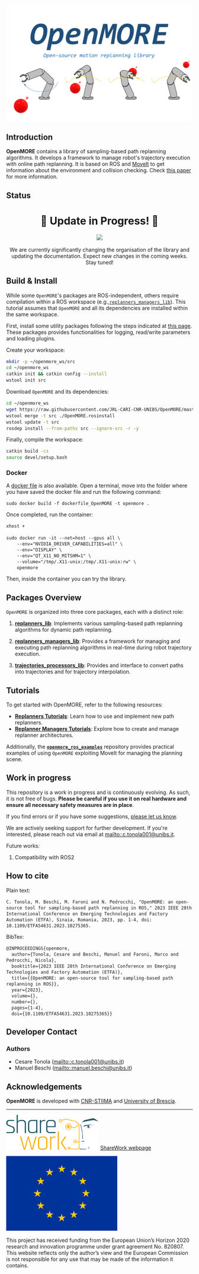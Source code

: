 ![](Documentation/logo_blue.png?raw=true)

## Introduction
**OpenMORE** contains a library of sampling-based path replanning algorithms. It develops a framework to manage robot's trajectory execution with online path replanning. It is based on ROS and [MoveIt](https://moveit.github.io/moveit_tutorials/) to get information about the environment and collision checking. Check [this paper](https://ieeexplore.ieee.org/abstract/document/10275365) for more information.

## Status
<h1 align="center">🚧 Update in Progress! 🚧</h1>
<p align="center">
  <img src="https://img.shields.io/badge/Status-Updating-blue?style=for-the-badge&logo=github">
</p>
<p align="center">
    We are currently significantly changing the organisation of the library and updating the documentation. Expect new changes in the coming weeks. Stay tuned!
</p>


## Build & Install
While some `OpenMORE`'s packages are ROS-independent, others require compilation within a ROS workspace (e.g.,[`replanners_managers_lib`](https://github.com/JRL-CARI-CNR-UNIBS/replanners_managers_lib)). This tutorial assumes that `OpenMORE` and all its dependencies are installed within the same workspace.

First, install some utility packages following the steps indicated at [this page](https://github.com/JRL-CARI-CNR-UNIBS/cnr_common). These packages provides functionalities for logging, read/write parameters and loading plugins.

Create your workspace:
```bash
mkdir -p ~/openmore_ws/src
cd ~/openmore_ws
catkin init && catkin config --install
wstool init src
```
Download `OpenMORE` and its dependencies:
```bash
cd ~/openmore_ws
wget https://raw.githubusercontent.com/JRL-CARI-CNR-UNIBS/OpenMORE/master/OpenMORE.rosinstall
wstool merge -t src ./OpenMORE.rosinstall
wstool update -t src
rosdep install --from-paths src --ignore-src -r -y
```
Finally, compile the workspace:
```bash
catkin build -cs
source devel/setup.bash
```
### Docker
A [docker file](https://github.com/JRL-CARI-CNR-UNIBS/OpenMORE/blob/master/dockerfile_OpenMORE) is also available. Open a terminal, move into the folder where you have saved the docker file and run the following command:
```
sudo docker build -f dockerfile_OpenMORE -t openmore .
```
Once completed, run the container:
```
xhost + 

sudo docker run -it --net=host --gpus all \
    --env="NVIDIA_DRIVER_CAPABILITIES=all" \
    --env="DISPLAY" \
    --env="QT_X11_NO_MITSHM=1" \
    --volume="/tmp/.X11-unix:/tmp/.X11-unix:rw" \
    openmore
```
Then, inside the container you can try the library.

## Packages Overview
`OpenMORE` is organized into three core packages, each with a distinct role:

1. **[replanners_lib](https://github.com/JRL-CARI-CNR-UNIBS/replanners_lib)**: Implements various sampling-based path replanning algorithms for dynamic path replanning.

2. **[replanners_managers_lib](https://github.com/JRL-CARI-CNR-UNIBS/replanners_managers_lib)**: Provides a framework for managing and executing path replanning algorithms in real-time during robot trajectory execution.

3. **[trajectories_processors_lib](https://github.com/JRL-CARI-CNR-UNIBS/trajectories_processors_lib)**: Provides and interface to convert paths into trajectories and for trajectory interpolation.

## Tutorials
To get started with OpenMORE, refer to the following resources:

- **[Replanners Tutorials](https://github.com/JRL-CARI-CNR-UNIBS/replanners_lib/blob/master/README.md)**: Learn how to use and implement new path replanners.
- **[Replanner Managers Tutorials](https://github.com/JRL-CARI-CNR-UNIBS/replanners_managers_lib/blob/master/README.md)**: Explore how to create and manage replanner architectures.

Additionally, the **[`openmore_ros_examples`](https://github.com/JRL-CARI-CNR-UNIBS/openmore_ros_examples)** repository provides practical examples of using `OpenMORE` exploiting MoveIt for managing the planning scene.

## Work in progress
This repository is a work in progress and is continuously evolving. As such, it is not free of bugs.
 **Please be careful if you use it on real hardware and ensure all necessary safety measures are in place**.

If you find errors or if you have some suggestions, [please let us know](https://github.com/JRL-CARI-CNR-UNIBS/OpenMORE/issues).

We are actively seeking support for further development. If you're interested, please reach out via email at <mailto::c.tonola001@unibs.it>.

Future works:
1. Compatibility with ROS2

## How to cite
Plain text:
```
C. Tonola, M. Beschi, M. Faroni and N. Pedrocchi, "OpenMORE: an open-source tool for sampling-based path replanning in ROS," 2023 IEEE 28th International Conference on Emerging Technologies and Factory Automation (ETFA), Sinaia, Romania, 2023, pp. 1-4, doi: 10.1109/ETFA54631.2023.10275365.
```

BibTex:
```
@INPROCEEDINGS{openmore,
  author={Tonola, Cesare and Beschi, Manuel and Faroni, Marco and Pedrocchi, Nicola},
  booktitle={2023 IEEE 28th International Conference on Emerging Technologies and Factory Automation (ETFA)}, 
  title={{OpenMORE: an open-source tool for sampling-based path replanning in ROS}}, 
  year={2023},
  volume={},
  number={},
  pages={1-4},
  doi={10.1109/ETFA54631.2023.10275365}} 
```

## Developer Contact
### **Authors**
- Cesare Tonola (<mailto::c.tonola001@unibs.it>)
- Manuel Beschi (<mailto::manuel.beschi@unibs.it>)

## Acknowledgements
**OpenMORE** is developed with [CNR-STIIMA](http://www.stiima.cnr.it/) and [University of Brescia](https://www.unibs.it/en).

***

![EC-H2020](Documentation/Sharework.png) [ShareWork webpage](https://sharework-project.eu/)

![EC-H2020](Documentation/flag_yellow.jpg)

This project has received funding from the European Union’s Horizon 2020 research and innovation programme under grant agreement No. 820807.
This website reflects only the author’s view and the European Commission is not responsible for any use that may be made of the information it contains.
